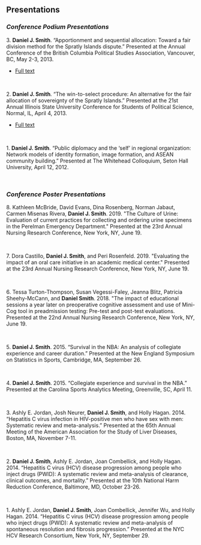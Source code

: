 ## Presentations

### *Conference Podium Presentations*

3\.	**Daniel J. Smith**. “Apportionment and sequential allocation: Toward a fair division method for the Spratly Islands dispute.” Presented at the Annual Conference of the British Columbia Political Studies Association, Vancouver, BC, May 2-3, 2013.
  * [Full text](http://www.bcpsa.ca/wp-content/uploads/2013/04/DSmith1.pdf "Link to presentation")

<br />

2\. **Daniel J. Smith**. “The win-to-select procedure: An alternative for the fair allocation of sovereignty of the Spratly Islands.” Presented at the 21st Annual Illinois State University Conference for Students of Political Science, Normal, IL, April 4, 2013.
  * [Full text](https://pdfs.semanticscholar.org/17be/02508ebb7e23bfae4d5f5eb5487b1674550b.pdf "Link to presentation")

<br />

1\. **Daniel J. Smith**. “Public diplomacy and the ‘self’ in regional organization: Network models of identity formation, image formation, and ASEAN community building.” Presented at The Whitehead Colloquium, Seton Hall University, April 12, 2012.

<br />

### *Conference Poster Presentations*

8\. Kathleen McBride, David Evans, Dina Rosenberg, Norman Jabaut, Carmen Misenas Rivera, **Daniel J. Smith**. 2019. "The Culture of Urine: Evaluation of current practices for collecting and ordering urine specimens in the Perelman Emergency Department." Presented at the 23rd Annual Nursing Research Conference, New York, NY, June 19.

<br />

7\. Dora Castillo, **Daniel J. Smith**, and Peri Rosenfeld. 2019. "Evaluating the impact of an oral care initiative in an academic medical center." Presented at the 23rd Annual Nursing Research Conference, New York, NY, June 19.

<br /> 

6\. Tessa Turton-Thompson, Susan Vegessi-Faley, Jeanna Blitz, Patricia Sheehy-McCann, and **Daniel Smith**. 2018. "The impact of educational sessions a year later on preoperative cognitive assessment and use of Mini-Cog tool in preadmission testing: Pre-test and post-test evaluations. Presented at the 22nd Annual Nursing Research Conference, New York, NY, June 19. 

<br />

5\. **Daniel J. Smith**. 2015. “Survival in the NBA: An analysis of collegiate experience and career duration.” Presented at the New England Symposium on Statistics in Sports, Cambridge, MA, September 26.

<br />

4\.	**Daniel J. Smith**. 2015. “Collegiate experience and survival in the NBA.” Presented at the Carolina Sports Analytics Meeting, Greenville, SC, April 11.

<br />

3\. Ashly E. Jordan, Josh Neurer, **Daniel J. Smith**, and Holly Hagan. 2014. “Hepatitis C virus infection in HIV-positive men who have sex with men: Systematic review and meta-analysis.” Presented at the 65th Annual Meeting of the American Association for the Study of Liver Diseases, Boston, MA, November 7-11. 

<br />

2\.	**Daniel J. Smith**, Ashly E. Jordan, Joan Combellick, and Holly Hagan. 2014. “Hepatitis C virus (HCV) disease progression among people who inject drugs (PWID): A systematic review and meta-analysis of clearance, clinical outcomes, and mortality.” Presented at the 10th National Harm Reduction Conference, Baltimore, MD, October 23-26.

<br />

1\.	Ashly E. Jordan, **Daniel J. Smith**, Joan Combellick, Jennifer Wu, and Holly Hagan. 2014. “Hepatitis C virus (HCV) disease progression among people who inject drugs (PWID): A systematic review and meta-analysis of spontaneous resolution and fibrosis progression.” Presented at the NYC HCV Research Consortium, New York, NY, September 29.
